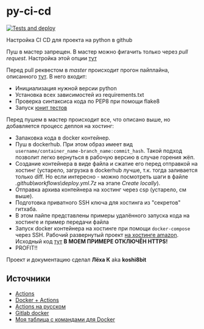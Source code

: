 # py-ci-cd
[![Tests and deploy](https://github.com/koshi8bit/py-ci-cd/actions/workflows/deploy.yml/badge.svg)](https://github.com/koshi8bit/py-ci-cd/actions/workflows/deploy.yml)

Настройка CI CD для проекта на python в github

Пуш в мастер запрещен. В мастер можно фигачить только через *pull request*. Настройка этой опции
[тут](https://github.com/koshi8bit/py-ci-cd/settings/branches)

Перед pull реквестом в *master* происходит прогон пайплайна, описанного [тут](.github/workflows/deploy.yml).
В него входит:
- Инициализация нужной версии python
- Установка всех зависимостей из requirements.txt
- Проверка синтаксиса кода по PEP8 при помощи flake8
- Запуск [юнит тестов](tests/test_app.py)
 
Перед пушем в мастер происходит все, что описано выше, но добавляется процесс деплоя на хостинг:
- Запаковка кода в docker контейнер.
- Пуш в dockerhub. При этом образ имеет вид `username/container_name-branch_name:commit_hash`. 
  Такой подход позволит легко вернуться в рабочую версию в случае горения жёп.
- Создание контейнера в виде файла и сжатие его перед отправкой на хостинг (устарело, загрузка в dockerhub лучше, т.к.
  тогда заливается только diff. Но если интересно - можно посмотреть шаги в файле _.github\workflows\deploy.yml.7z_ на этапе _Create locally_).
- Отправка архива контейнера на хостинг через csp (устарело, см выше).
- Подготовка приватного SSH ключа для хостинга из "секретов" гитхаба.
- В этом пайпе представлены примеры удалённого запуска кода на хостинге и пример передачи файла
- Запуск docker контейнера на хостинге при помощи `docker-compose` через SSH. Рабочий развернутый проект [на хостинге amazon](http://ec2-18-220-152-128.us-east-2.compute.amazonaws.com:5000/api/v2/foo). Исходный код [тут](src/main.py) **В МОЕМ ПРИМЕРЕ ОТКЛЮЧЁН HTTPS!** 
- PROFIT!!

Проект и документацию сделал **Лёха К** aka **koshi8bit** 

## Источники
- [Actions](https://youtu.be/WTofttoD2xg?t=82)
- [Docker + Actions](https://youtu.be/09lZdSpeHAk?t=80)
- [Actions на русском](https://youtu.be/hevU4NdIsoU)
- [Gitlab docker](https://youtu.be/RV0845KmsNI)
- [Моя таблица с командами для Docker](https://docs.google.com/spreadsheets/d/1XWuif-QDWUb66IGFz_dPtnHq3K8sGVm4_GctkrrSni4/edit#gid=882078486)